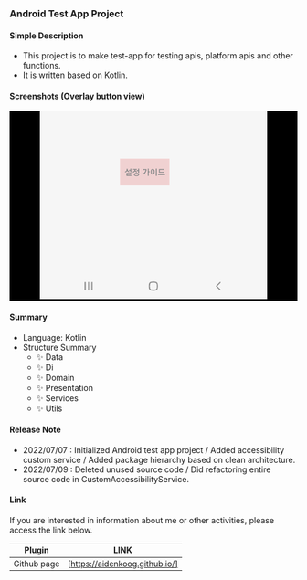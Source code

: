 ### Android Test App Project

#### Simple Description

- This project is to make test-app for testing apis, platform apis and other functions.
- It is written based on Kotlin.

#### Screenshots (Overlay button view)

  <p align="center" style="background-color: #000">
      <img src="screenshots/main.png" alt="accessibility text">
  </p>

#### Summary

- Language: Kotlin
- Structure Summary
    - ✨ Data
    - ✨ Di
    - ✨ Domain
    - ✨ Presentation
    - ✨ Services
    - ✨ Utils

#### Release Note

- 2022/07/07 : Initialized Android test app project / Added accessibility custom service / Added
  package hierarchy based on clean architecture.
- 2022/07/09 : Deleted unused source code / Did refactoring entire source code in
  CustomAccessibilityService.

#### Link

If you are interested in information about me or other activities, please access the link below.

| Plugin      | LINK                           |
|-------------|--------------------------------|
| Github page | [https://aidenkoog.github.io/] |
